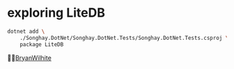 # exploring LiteDB

```bash
dotnet add \
    ./Songhay.DotNet/Songhay.DotNet.Tests/Songhay.DotNet.Tests.csproj \
    package LiteDB
```

🐙🐱[BryanWilhite](https://github.com/BryanWilhite)
